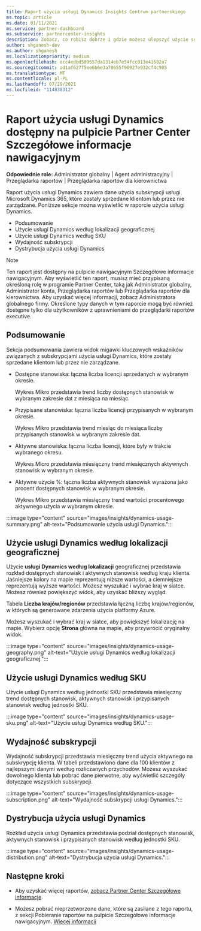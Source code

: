 ```yaml
---
title: Raport użycia usługi Dynamics Insights Centrum partnerskiego
ms.topic: article
ms.date: 01/11/2021
ms.service: partner-dashboard
ms.subservice: partnercenter-insights
description: Zobacz, co robisz dobrze i gdzie możesz ulepszyć użycie subskrypcji usługi Dynamics, które sprzedajesz lub zarządzasz dla klientów.
author: shganesh-dev
ms.author: shganesh
ms.localizationpriority: medium
ms.openlocfilehash: ecc4edbd509557da1314eb7e54fcc013e41682a7
ms.sourcegitcommit: ad1af627f5ee6b6e3a70655f90927e932cf4c985
ms.translationtype: MT
ms.contentlocale: pl-PL
ms.lasthandoff: 07/29/2021
ms.locfileid: "114838312"
---
```

# <a name="dynamics-usage-report-available-from-the-partner-center-insights-dashboard"></a>Raport użycia usługi Dynamics dostępny na pulpicie Partner Center Szczegółowe informacje nawigacyjnym

**Odpowiednie role:** Administrator globalny | Agent administracyjny | Przeglądarka raportów | Przeglądarka raportów dla kierownictwa

Raport użycia usługi Dynamics zawiera dane użycia subskrypcji usługi Microsoft Dynamics 365, które zostały sprzedane klientom lub przez nie zarządzane. Poniższe sekcje można wyświetlić w raporcie użycia usługi Dynamics.

- Podsumowanie
- Użycie usługi Dynamics według lokalizacji geograficznej
- Użycie usługi Dynamics według SKU
- Wydajność subskrypcji
- Dystrybucja użycia usługi Dynamics

 > [!NOTE]
 > Ten raport jest dostępny na pulpicie nawigacyjnym Szczegółowe informacje nawigacyjnym. Aby wyświetlić ten raport, musisz mieć przypisaną określoną rolę w programie Partner Center, taką jak Administrator globalny, Administrator konta, Przeglądarka raportów lub Przeglądarka raportów dla kierownictwa. Aby uzyskać więcej informacji, zobacz Administratora globalnego firmy. Określone typy danych w tym raporcie mogą być również dostępne tylko dla użytkowników z uprawnieniami do przeglądarki raportów executive.

## <a name="summary"></a>Podsumowanie

Sekcja podsumowania zawiera widok migawki kluczowych wskaźników związanych z subskrypcjami użycia usługi Dynamics, które zostały sprzedane klientom lub przez nie zarządzane.  

- Dostępne stanowiska: łączna liczba licencji sprzedanych w wybranym okresie.

   Wykres Mikro przedstawia trend liczby dostępnych stanowisk w wybranym zakresie dat z miesiąca na miesiąc.

- Przypisane stanowiska: łączna liczba licencji przypisanych w wybranym okresie.

   Wykres Mikro przedstawia trend miesiąc do miesiąca liczby przypisanych stanowisk w wybranym zakresie dat.

- Aktywne stanowiska: łączna liczba licencji, które były w trakcie wybranego okresu. 

   Wykres Micro przedstawia miesięczny trend miesięcznych aktywnych stanowisk w wybranym okresie.

- Aktywne użycie %: łączna liczba aktywnych stanowisk wyrażona jako procent dostępnych stanowisk w wybranym okresie. 

   Wykres Mikro przedstawia miesięczny trend wartości procentowego aktywnego użycia w wybranym okresie.

:::image type="content" source="images/insights/dynamics-usage-summary.png" alt-text="Podsumowanie użycia usługi Dynamics.":::

## <a name="dynamics-usage-by-geography"></a>Użycie usługi Dynamics według lokalizacji geograficznej

Użycie **usługi Dynamics według lokalizacji** geograficznej przedstawia rozkład dostępnych stanowisk i aktywnych stanowisk według kraju klienta. Jaśniejsze kolory na mapie reprezentują niższe wartości, a ciemniejsze reprezentują wyższe wartości. Możesz wyszukać i wybrać kraj w siatce. Możesz również powiększyć widok, aby uzyskać bliższy wygląd.

Tabela **Liczba krajów/regionów** przedstawia łączną liczbę krajów/regionów, w których są generowane zdarzenia użycia platformy Azure.

Możesz wyszukać i wybrać kraj w siatce, aby powiększyć lokalizację na mapie. Wybierz opcję **Strona** główna na mapie, aby przywrócić oryginalny widok.

:::image type="content" source="images/insights/dynamics-usage-geography.png" alt-text="Użycie usługi Dynamics według lokalizacji geograficznej.":::

## <a name="dynamics-usage-by-sku"></a>Użycie usługi Dynamics według SKU

Użycie usługi Dynamics według jednostki SKU przedstawia miesięczny trend dostępnych stanowisk, aktywnych stanowisk i przypisanych stanowisk według jednostki SKU.

:::image type="content" source="images/insights/dynamics-usage-sku.png" alt-text="Użycie usługi Dynamics według SKU.":::

## <a name="subscriptions-performance"></a>Wydajność subskrypcji

Wydajność subskrypcji przedstawia miesięczny trend użycia aktywnego na subskrypcję klienta. W tabeli przedstawiono dane dla 100 klientów z najlepszymi danymi według rozliczanych przychodów. Możesz wyszukać dowolnego klienta lub pobrać dane pierwotne, aby wyświetlić szczegóły dotyczące wszystkich subskrypcji.

:::image type="content" source="images/insights/dynamics-usage-subscription.png" alt-text="Wydajność subskrypcji usługi Dynamics.":::

## <a name="dynamics-usage-distribution"></a>Dystrybucja użycia usługi Dynamics

Rozkład użycia usługi Dynamics przedstawia podział dostępnych stanowisk, aktywnych stanowisk i przypisanych stanowisk według jednostki SKU.

:::image type="content" source="images/insights/dynamics-usage-distribution.png" alt-text="Dystrybucja użycia usługi Dynamics.":::

## <a name="next-steps"></a>Następne kroki

- Aby uzyskać więcej raportów, [zobacz Partner Center Szczegółowe informacje](partner-center-insights.md).

- Możesz pobrać nieprzetworzone dane, które są zasilane z tego raportu, z sekcji Pobieranie raportów na pulpicie Szczegółowe informacje nawigacyjnym. [Więcej informacji](insights-download-reports.md) 
